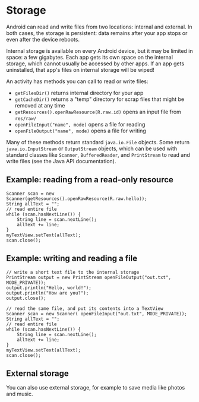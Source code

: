 # Storage

Android can read and write files from two locations: internal and external. In both cases, the storage is persistent: data remains after your app stops or even after the device reboots.

Internal storage is available on every Android device, but it may be limited in space: a few gigabytes. Each app gets its own space on the internal storage, which cannot usually be accessed by other apps. If an app gets uninstalled, that app's files on internal storage will be wiped!

An activity has methods you can call to read or write files:

- `getFilesDir()` returns internal directory for your app
- `getCacheDir()` returns a "temp" directory for scrap files that might be removed at any time
- `getResources().openRawResource(R.raw.id)` opens an input file from `res/raw/`
- `openFileInput("name", mode)` opens a file for reading
- `openFileOutput("name", mode)` opens a file for writing

Many of these methods return standard `java.io.File` objects. Some return `java.io.InputStream` or `OutputStream` objects, which can be used with standard classes like `Scanner`, `BufferedReader`, and `PrintStream` to read and write files (see the Java API documentation).

## Example: reading from a read-only resource

    Scanner scan = new Scanner(getResources().openRawResource(R.raw.hello));
    String allText = "";
    // read entire file
    while (scan.hasNextLine()) {
        String line = scan.nextLine();
        allText += line;
    }
    myTextView.setText(allText);
    scan.close();

## Example: writing and reading a file

    // write a short text file to the internal storage
    PrintStream output = new PrintStream openFileOutput("out.txt", MODE_PRIVATE));
    output.println("Hello, world!");
    output.println("How are you?");
    output.close();

    // read the same file, and put its contents into a TextView
    Scanner scan = new Scanner( openFileInput("out.txt", MODE_PRIVATE));
    String allText = "";
    // read entire file
    while (scan.hasNextLine()) {
        String line = scan.nextLine();
        allText += line;
    }
    myTextView.setText(allText);
    scan.close();

## External storage

You can also use external storage, for example to save media like photos and music.
